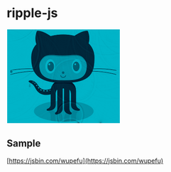 # ripple-js

![Screenshot](https://github.com/wertrain/ripple-js/blob/master/00.png)

## Sample
[https://jsbin.com/wupefu](https://jsbin.com/wupefu)